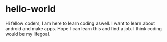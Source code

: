# hello-world
Hi fellow coders, I am here to learn coding aswell. I want to learn about android and make apps.
Hope I can learn this and find a job. I think coding would be my lifegoal.
